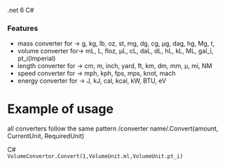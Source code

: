 ﻿.net 6  C#

### Features

- mass converter for -> g, kg, lb, oz, st, mg, dg, cg, μg, dag, hg, Mg, t,
- volume converter  for-> 	mL, L, floz, μL, cL, daL,	dL, hL, kL, ML,	gal_i, pt_i(Imperial)
- length converter for -> 	cm, m, inch, yard, ft, km, dm, mm, μ, mi, NM
- speed converter for -> 	mph, kph, fps, mps, knot, mach
- energy converter for -> J,	kJ, cal, kcal, kW, BTU, eV 


# Example of usage
all converters follow the same pattern
/converter name/.Convert(amount, CurrentUnit, RequiredUnit)

C#	
``
	VolumeConvertor.Convert(1,VolumeUnit.ml,VolumeUnit.pt_i)
``
